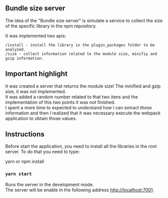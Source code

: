 ## Bundle size server

The idea of the "Bundle size server" is simulate a service to collect the size of the specific library in the npm repository.

It was implemented two apis:

```
/install - install the library in the plugin_packages folder to be analyzed.
/size - collect information related to the module size, minifiy and gzip information.
```

## Important highlight

It was created a server that returns the module size! The minified and gzip size, it was not implemented. <br>
It was added a random number related to that two itens and the implementation of this two points it was not finished.<br>
I spent a more time to expected to understand how I can extract those information and then I realized that it was necessary execute the webpack application to obtain those values.


## Instructions

Before start the application, you need to install all the libraries in the root server. To do that you need to type:

yarn or npm install

### `yarn start`

Runs the server in the development mode.<br />
The server will be enable in the following address [http://localhost:7001](http://localhost:7001).

